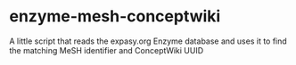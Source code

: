 enzyme-mesh-conceptwiki
=======================

A little script that reads the expasy.org Enzyme database and uses it to find the matching MeSH identifier and ConceptWiki UUID
